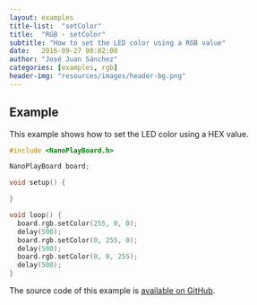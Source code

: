 ```yaml
---
layout: examples
title-list:  "setColor"
title:  "RGB - setColor"
subtitle: "How to set the LED color using a RGB value"
date:   2016-09-27 00:02:00
author: "José Juan Sánchez"
categories: [examples, rgb]
header-img: "resources/images/header-bg.png"
---
```


## Example
This example shows how to set the LED color using a HEX value.

```c++
#include <NanoPlayBoard.h>

NanoPlayBoard board;

void setup() {

}

void loop() {
  board.rgb.setColor(255, 0, 0);  
  delay(500);
  board.rgb.setColor(0, 255, 0);
  delay(500);
  board.rgb.setColor(0, 0, 255);  
  delay(500);
}
```

The source code of this example is [available on GitHub][1].

[1]: https://github.com/josejuansanchez/NanoPlayBoard-Arduino-Library/tree/master/examples